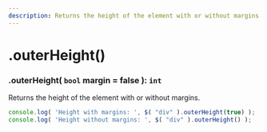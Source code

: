```yaml
---
description: Returns the height of the element with or without margins.
---
```


# .outerHeight()

### .outerHeight( ``bool`` margin = false ): ``int``
Returns the height of the element with or without margins.
```javascript
console.log( 'Height with margins: ', $( "div" ).outerHeight(true) );
console.log( 'Height without margins: ', $( "div" ).outerHeight() );
```
